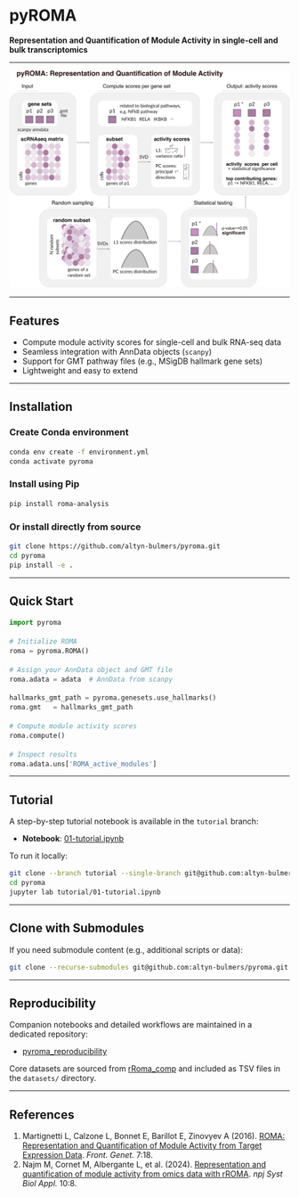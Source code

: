 # pyROMA

**Representation and Quantification of Module Activity in single-cell and bulk transcriptomics**

---

![Methods Workflow](Methods.png)

---

## Features

* Compute module activity scores for single-cell and bulk RNA-seq data
* Seamless integration with AnnData objects (`scanpy`)
* Support for GMT pathway files (e.g., MSigDB hallmark gene sets)
* Lightweight and easy to extend

---

## Installation

### Create Conda environment

```bash
conda env create -f environment.yml
conda activate pyroma
```

### Install using Pip

```bash
pip install roma-analysis
```

### Or install directly from source

```bash
git clone https://github.com/altyn-bulmers/pyroma.git
cd pyroma
pip install -e .
```

---

## Quick Start

```python
import pyroma

# Initialize ROMA
roma = pyroma.ROMA()

# Assign your AnnData object and GMT file
roma.adata = adata  # AnnData from scanpy

hallmarks_gmt_path = pyroma.genesets.use_hallmarks()
roma.gmt   = hallmarks_gmt_path

# Compute module activity scores
roma.compute()

# Inspect results
roma.adata.uns['ROMA_active_modules']
```

---

## Tutorial

A step-by-step tutorial notebook is available in the `tutorial` branch:

* **Notebook**: [01-tutorial.ipynb](https://github.com/altyn-bulmers/pyroma/blob/tutorial/01-tutorial.ipynb)

To run it locally:

```bash
git clone --branch tutorial --single-branch git@github.com:altyn-bulmers/pyroma.git
cd pyroma
jupyter lab tutorial/01-tutorial.ipynb
```

---

## Clone with Submodules

If you need submodule content (e.g., additional scripts or data):

```bash
git clone --recurse-submodules git@github.com:altyn-bulmers/pyroma.git
```

---

## Reproducibility

Companion notebooks and detailed workflows are maintained in a dedicated repository:

* [pyroma\_reproducibility](https://github.com/altyn-bulmers/pyroma_reproducibility)

Core datasets are sourced from [rRoma\_comp](https://github.com/sysbio-curie/rRoma_comp) and included as TSV files in the `datasets/` directory.

---

## References

1. Martignetti L, Calzone L, Bonnet E, Barillot E, Zinovyev A (2016). [ROMA: Representation and Quantification of Module Activity from Target Expression Data](https://doi.org/10.3389/fgene.2016.00018). *Front. Genet.* 7:18.
2. Najm M, Cornet M, Albergante L, et al. (2024). [Representation and quantification of module activity from omics data with rROMA](https://doi.org/10.1038/s41540-024-00331-x). *npj Syst Biol Appl.* 10:8.

